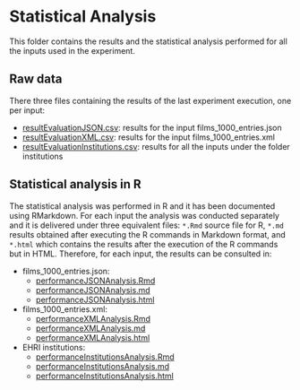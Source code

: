 # Statistical Analysis
This folder contains the results and the statistical analysis performed for all the inputs used in the experiment.

## Raw data
There three files containing the results of the last experiment execution, one per input:
* [resultEvaluationJSON.csv](resultEvaluationJSON.csv): results for the input films_1000_entries.json
* [resultEvaluationXML.csv](resultEvaluationXML.csv): results for the input films_1000_entries.xml
* [resultEvaluationInstitutions.csv](resultEvaluationInstitutions.csv): results for all the inputs under the folder institutions

## Statistical analysis in R
The statistical analysis was performed in R and it has been documented using RMarkdown. For each input the analysis was conducted separately and it is delivered under three equivalent files: `*.Rmd` source file for R, `*.md` results obtained after executing the R commands in Markdown format, and `*.html` which contains the results after the execution of the R commands but in HTML. Therefore, for each input, the results can be consulted in:

* films_1000_entries.json:
    * [performanceJSONAnalysis.Rmd](performanceJSONAnalysis.Rmd)
    * [performanceJSONAnalysis.md](performanceJSONAnalysis.md)
    * [performanceJSONAnalysis.html](https://herminiogg.github.io/shexml-performance-evaluation/statistics/performanceJSONAnalysis.html)
* films_1000_entries.xml:
    * [performanceXMLAnalysis.Rmd](performanceXMLAnalysis.Rmd)
    * [performanceXMLAnalysis.md](performanceXMLAnalysis.md)
    * [performanceXMLAnalysis.html](https://herminiogg.github.io/shexml-performance-evaluation/statistics/performanceXMLAnalysis.html)
* EHRI institutions:
    * [performanceInstitutionsAnalysis.Rmd](performanceInstitutionsAnalysis.Rmd)
    * [performanceInstitutionsAnalysis.md](performanceInstitutionsAnalysis.md)
    * [performanceInstitutionsAnalysis.html](https://herminiogg.github.io/shexml-performance-evaluation/statistics/performanceInstitutionsAnalysis.html)